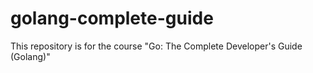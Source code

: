 # golang-complete-guide
This repository is for the course "Go: The Complete Developer's Guide (Golang)"
